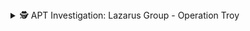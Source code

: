 <details>
<summary>🕵️ APT Investigation: Lazarus Group - Operation Troy</summary>
  
![Lazarus APT Cover](Lazarus%20APT%20Cover%20Art.png)
  
**Lazarus** is one of the many names given to a criminal hacking group likely associated with the North Korean government. You may also see them referred to as **"Hidden Cobra"**, a name used by the U.S. Department of Homeland Security to categorize malicious cyber activity attributed to North Korea.

### Origin  
The earliest known attack traced back to the Lazarus Group occurred on **2009–2012**, during **Operation Troy** — a campaign that launched a series of cyberattacks leveraging **DDoS (Distributed Denial of Service)** techniques to disrupt high-profile targets in both **South Korea** and the **United States**.  
**MITRE ATT&CK ID: T1499**

On **July 4th, 2009**, websites belonging to entities such as the **White House, Pentagon, New York Stock Exchange, Washington Post, NASDAQ**, and **Amazon** were taken offline through Botnet DDoS attacks.

Three days later, on **July 7th**, similar attacks struck **South Korean** government sites including the **Ministry of Defense** and the **National Intelligence Service**.

---

###  Botnets

DDoS attacks were carried out using a **botnet** — a network of compromised machines that attackers controlled remotely through **Command and Control (C2)** infrastructure. The Botnet was used to flood victim websites with traffic, denying access to legitimate users.

However there was more than just a DDoS attack.

South Korean endpoints were also infected with a type of **wiper malware** known as **W32.Dozer**. Delivered via a **Trojan dropper** likely through phishing, this malware had the capability to **erase hard drives** and **wipe the Master Boot Record (MBR)**.
**MITRE ATT&CK ID: T1561.001**

W32.Dozer contained **time-bomb behavior**. Instead of triggering immediately, the malware was designed to **activate on July 10, 2009**. Whether the wiper executed as intended remains unclear.

On **July 9th**, another smaller wave of DDoS attacks were recorded, again targeting South Korean infrastructure. The **U.S. State Department** also reported attempted DDoS attacks to it's public facing websites.

---

### Attribution & Speculation

Most investigations pointed toward **North Korea** as the likely perpetrator of Operation Troy, based on malware signatures and infrastructure. However, **undisputed attribution in cyberattacks is extremely rare**.

---

### Final Notes

This is my **first APT investigation post**, and I plan to document many more in the future. The Lazarus Group has launched numerous campaigns since Operation Troy — many on a far greater scale and with more sophisticated tactics.

Studying APTs is valuable because their **tactics, techniques, and procedures (TTPs)** often shape the **playbooks** used by cyberdefenders today. By understanding how attackers gain initial access, move laterally, and exfiltrate data, we can better detect and stop similar attacks.

Thanks for reading.

> Mitre ATT&CK - Lazarus Group: https://attack.mitre.org/groups/G0032/
</details>
